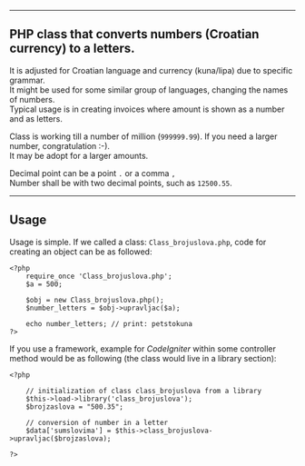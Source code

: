 ----
## PHP class that converts numbers  (Croatian currency)  to a letters.

It is adjusted for Croatian language and currency (kuna/lipa) due to specific grammar.  
It might be used for some similar group of languages, changing the names of numbers.  
Typical usage is in creating invoices where amount is shown as a number and as letters.

Class is working till a number of million (`999999.99`). If you need a larger number, congratulation :-).  
It may be adopt for a larger amounts.

Decimal point can be a point `.` or a comma `,`   
Number shall be with two decimal points, such as `12500.55`.

----
## Usage
Usage is simple.
If we called a class: `Class_brojuslova.php`, code for creating an object can be as followed:

    <?php
        require_once 'Class_brojuslova.php';
        $a = 500;
        
        $obj = new Class_brojuslova.php();
        $number_letters = $obj->upravljac($a);
        
        echo number_letters; // print: petstokuna
    ?>

If you use a framework, example for *CodeIgniter* within some controller method would be as following (the class would live in a library section):

    <?php
 
        // initialization of class class_brojuslova from a library
        $this->load->library('class_brojuslova');
        $brojzaslova = "500.35";

        // conversion of number in a letter
        $data['sumslovima'] = $this->class_brojuslova->upravljac($brojzaslova);
    
    ?>
